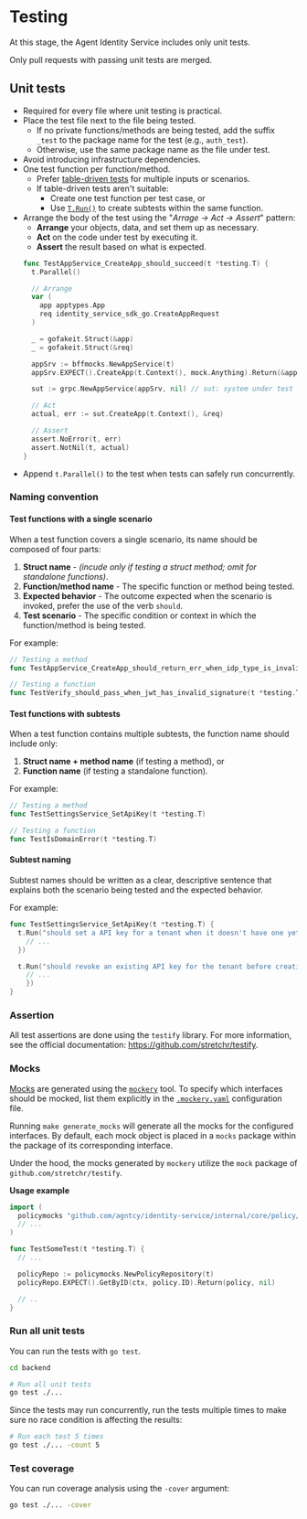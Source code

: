 # Testing

At this stage, the Agent Identity Service includes only unit tests.

Only pull requests with passing unit tests are merged.

## Unit tests

- Required for every file where unit testing is practical.
- Place the test file next to the file being tested.
  - If no private functions/methods are being tested, add the suffix `_test` to the package name for the test (e.g., `auth_test`).
  - Otherwise, use the same package name as the file under test.
- Avoid introducing infrastructure dependencies.
- One test function per function/method.
  - Prefer [table-driven tests](https://go.dev/wiki/TableDrivenTests) for multiple inputs or scenarios.
  - If table-driven tests aren't suitable:
    - Create one test function per test case, or
    - Use [`T.Run()`](https://pkg.go.dev/testing#T.Run) to create subtests within the same function.
- Arrange the body of the test using the "*Arrage -> Act -> Assert*" pattern:
  - **Arrange** your objects, data, and set them up as necessary.
  - **Act** on the code under test by executing it.
  - **Assert** the result based on what is expected.
  ```go
  func TestAppService_CreateApp_should_succeed(t *testing.T) {
    t.Parallel()

    // Arrange
    var (
      app apptypes.App
      req identity_service_sdk_go.CreateAppRequest
    )

    _ = gofakeit.Struct(&app)
    _ = gofakeit.Struct(&req)

    appSrv := bffmocks.NewAppService(t)
    appSrv.EXPECT().CreateApp(t.Context(), mock.Anything).Return(&app, nil)

    sut := grpc.NewAppService(appSrv, nil) // sut: system under test

    // Act
    actual, err := sut.CreateApp(t.Context(), &req)

    // Assert
    assert.NoError(t, err)
    assert.NotNil(t, actual)
  }
  ```
- Append `t.Parallel()` to the test when tests can safely run concurrently.

### Naming convention

#### Test functions with a single scenario

When a test function covers a single scenario, its name should be composed of four parts:

1. **Struct name** - *(incude only if testing a struct method; omit for standalone functions)*.
2. **Function/method name** - The specific function or method being tested.
3. **Expected behavior** - The outcome expected when the scenario is invoked, prefer the use of the verb `should`.
4. **Test scenario** - The specific condition or context in which the function/method is being tested.

For example:

```go
// Testing a method
func TestAppService_CreateApp_should_return_err_when_idp_type_is_invalid(t *testing.T)   

// Testing a function
func TestVerify_should_pass_when_jwt_has_invalid_signature(t *testing.T)
```

#### Test functions with subtests

When a test function contains multiple subtests, the function name should include only:

1. **Struct name + method name** (if testing a method), or
2. **Function name** (if testing a standalone function).

For example:

```go
// Testing a method
func TestSettingsService_SetApiKey(t *testing.T)

// Testing a function
func TestIsDomainError(t *testing.T)
```

#### Subtest naming

Subtest names should be written as a clear, descriptive sentence that explains both the scenario being tested and the expected behavior.

For example:

```go
func TestSettingsService_SetApiKey(t *testing.T) {
  t.Run("should set a API key for a tenant when it doesn't have one yet", func(t *testing.T) {
    // ...
  })

  t.Run("should revoke an existing API key for the tenant before creating a new one", func(t *testing.T) {
    // ...
	})
}
```

### Assertion

All test assertions are done using the `testify` library. For more information, see the official documentation: https://github.com/stretchr/testify.

### Mocks

[Mocks](https://en.wikipedia.org/wiki/Mock_object) are generated using the [`mockery`](https://vektra.github.io/mockery/latest/) tool. To specify which interfaces should be mocked, list them explicitly in the [`.mockery.yaml`](https://github.com/agntcy/identity-service/blob/main/backend/.mockery.yaml) configuration file.

Running `make generate_mocks` will generate all the mocks for the configured interfaces.
By default, each mock object is placed in a `mocks` package within the package of its corresponding interface.

Under the hood, the mocks generated by `mockery` utilize the `mock` package of `github.com/stretchr/testify`.

**Usage example**

```go
import (
  policymocks "github.com/agntcy/identity-service/internal/core/policy/mocks"
  // ...
)

func TestSomeTest(t *testing.T) {
  // ...

  policyRepo := policymocks.NewPolicyRepository(t)
  policyRepo.EXPECT().GetByID(ctx, policy.ID).Return(policy, nil)

  // ..
}
```

### Run all unit tests

You can run the tests with `go test`.

```sh
cd backend

# Run all unit tests
go test ./...
```

Since the tests may run concurrently, run the tests multiple times to make sure no race condition is affecting the results:

```sh
# Run each test 5 times
go test ./... -count 5
```

### Test coverage

You can run coverage analysis using the `-cover` argument:

```sh
go test ./... -cover
```
